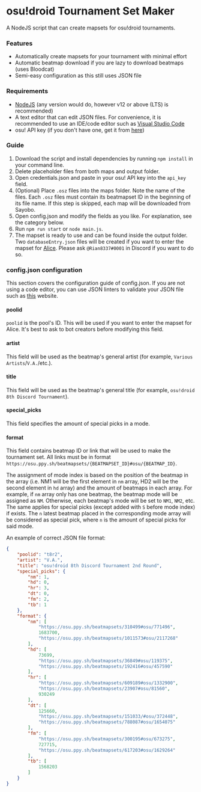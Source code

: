 # osu!droid Tournament Set Maker
A NodeJS script that can create mapsets for osu!droid tournaments.

### Features
- Automatically create mapsets for your tournament with minimal effort
- Automatic beatmap download if you are lazy to download beatmaps (uses Bloodcat)
- Semi-easy configuration as this still uses JSON file

### Requirements
- [NodeJS](https://nodejs.org) (any version would do, however v12 or above (LTS) is recommended)
- A text editor that can edit JSON files. For convenience, it is recommended to use an IDE/code editor such as [Visual Studio Code](https://code.visualstudio.com)
- osu! API key (if you don't have one, get it from [here](https://osu.ppy.sh/p/api/))

### Guide
1. Download the script and install dependencies by running `npm install` in your command line.
2. Delete placeholder files from both maps and output folder.
3. Open credentials.json and paste in your osu! API key into the `api_key` field.
4. (Optional) Place `.osz` files into the maps folder. Note the name of the files. Each `.osz` files must contain its beatmapset ID in the beginning of its file name. If this step is skipped, each map will be downloaded from Sayobo.
5. Open config.json and modify the fields as you like. For explanation, see the category below.
6. Run `npm run start` or `node main.js`.
7. The mapset is ready to use and can be found inside the output folder. Two `databaseEntry.json` files will be created if you want to enter the mapset for [Alice](https://github.com/Rian8337/Alice). Please ask `@Rian8337#0001` in Discord if you want to do so.

### config.json configuration
This section covers the configuration guide of config.json. If you are not using a code editor, you can use JSON linters to validate your JSON file such as [this](https://jsonlint.com/) website.

#### poolid
`poolid` is the pool's ID. This will be used if you want to enter the mapset for Alice. It's best to ask to bot creators before modifying this field.

#### artist
This field will be used as the beatmap's general artist (for example, `Various Artists`/`V.A.`/etc.).

#### title
This field will be used as the beatmap's general title (for example, `osu!droid 8th Discord Tournament`).

#### special_picks
This field specifies the amount of special picks in a mode.

#### format
This field contains beatmap ID or link that will be used to make the tournament set. All links must be in format `https://osu.ppy.sh/beatmapsets/{BEATMAPSET_ID}#osu/{BEATMAP_ID}`.

The assignment of mode index is based on the position of the beatmap in the array (i.e. NM1 will be the first element in `nm` array, HD2 will be the second element in `hd` array) and the amount of beatmaps in each array. For example, if `nm` array only has one beatmap, the beatmap mode will be assigned as `NM`. Otherwise, each beatmap's mode will be set to `NM1`, `NM2`, etc. The same applies for special picks (except added with `S` before mode index) if exists. The `n` latest beatmap placed in the corresponding mode array will be considered as special pick, where `n` is the amount of special picks for said mode.

An example of correct JSON file format:
```json
{
    "poolid": "t8r2",
    "artist": "V.A.",
    "title": "osu!droid 8th Discord Tournament 2nd Round",
    "special_picks": {
        "nm": 1,
        "hd": 0,
        "hr": 3,
        "dt": 0,
        "fm": 2,
        "tb": 1
    },
    "format": {
        "nm": [
            "https://osu.ppy.sh/beatmapsets/310499#osu/771496",
            1683700,
            "https://osu.ppy.sh/beatmapsets/1011573#osu/2117268"
        ],
        "hd": [
            73699,
            "https://osu.ppy.sh/beatmapsets/36849#osu/119375",
            "https://osu.ppy.sh/beatmapsets/192416#osu/457590"
        ],
        "hr": [
            "https://osu.ppy.sh/beatmapsets/609189#osu/1332900",
            "https://osu.ppy.sh/beatmapsets/23907#osu/81560",
            930249
        ],
        "dt": [
            125660,
            "https://osu.ppy.sh/beatmapsets/151033/#osu/372448",
            "https://osu.ppy.sh/beatmapsets/788087#osu/1654075"
        ],
        "fm": [
            "https://osu.ppy.sh/beatmapsets/300195#osu/673275",
            727715,
            "https://osu.ppy.sh/beatmapsets/617203#osu/1629264"
        ],
        "tb": [
            1568203
        ]
    }
}
```

